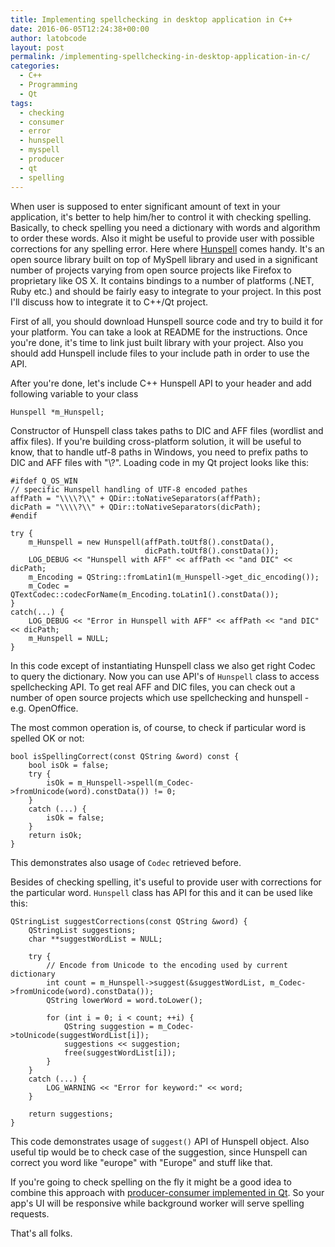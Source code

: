 ```yaml
---
title: Implementing spellchecking in desktop application in C++
date: 2016-06-05T12:24:38+00:00
author: latobcode
layout: post
permalink: /implementing-spellchecking-in-desktop-application-in-c/
categories:
  - C++
  - Programming
  - Qt
tags:
  - checking
  - consumer
  - error
  - hunspell
  - myspell
  - producer
  - qt
  - spelling
---
```

When user is supposed to enter significant amount of text in your application, it's better to help him/her to control it with checking spelling. Basically, to check spelling you need a dictionary with words and algorithm to order these words. Also it might be useful to provide user with possible corrections for any spelling error. Here where [Hunspell](https://hunspell.github.io/) comes handy. It's an open source library built on top of MySpell library and used in a significant number of projects varying from open source projects like Firefox to proprietary like OS X. It contains bindings to a number of platforms (.NET, Ruby etc.) and should be fairly easy to integrate to your project. In this post I'll discuss how to integrate it to C++/Qt project.

<!--more-->

First of all, you should download Hunspell source code and try to build it for your platform. You can take a look at README for the instructions. Once you're done, it's time to link just built library with your project. Also you should add Hunspell include files to your include path in order to use the API.

After you're done, let's include C++ Hunspell API to your header and add following variable to your class

<pre><code class="language-clike">Hunspell *m_Hunspell;</code></pre>

Constructor of Hunspell class takes paths to DIC and AFF files (wordlist and affix files). If you're building cross-platform solution, it will be useful to know, that to handle utf-8 paths in Windows, you need to prefix paths to DIC and AFF files with "\\?\". Loading code in my Qt project looks like this:

<pre><code class="language-clike">#ifdef Q_OS_WIN
// specific Hunspell handling of UTF-8 encoded pathes
affPath = "\\\\?\\" + QDir::toNativeSeparators(affPath);
dicPath = "\\\\?\\" + QDir::toNativeSeparators(dicPath);
#endif

try {
    m_Hunspell = new Hunspell(affPath.toUtf8().constData(),
                              dicPath.toUtf8().constData());
    LOG_DEBUG << "Hunspell with AFF" << affPath << "and DIC" << dicPath; 
    m_Encoding = QString::fromLatin1(m_Hunspell->get_dic_encoding());
    m_Codec = QTextCodec::codecForName(m_Encoding.toLatin1().constData());
}
catch(...) {
    LOG_DEBUG << "Error in Hunspell with AFF" << affPath << "and DIC" << dicPath;
    m_Hunspell = NULL;
}</code></pre>

In this code except of instantiating Hunspell class we also get right Codec to query the dictionary. Now you can use API's of <code class="language-clike">Hunspell</code> class to access spellchecking API. To get real AFF and DIC files, you can check out a number of open source projects which use spellchecking and hunspell - e.g. OpenOffice.

The most common operation is, of course, to check if particular word is spelled OK or not:

<pre><code class="language-clike">bool isSpellingCorrect(const QString &word) const {
    bool isOk = false;
    try {
        isOk = m_Hunspell->spell(m_Codec->fromUnicode(word).constData()) != 0;
    }
    catch (...) {
        isOk = false;
    }
    return isOk;
}
</code></pre>

This demonstrates also usage of <code class="language-clike">Codec</code> retrieved before.

Besides of checking spelling, it's useful to provide user with corrections for the particular word. <code class="language-clike">Hunspell</code> class has API for this and it can be used like this:

<pre><code class="language-clike">QStringList suggestCorrections(const QString &word) {
    QStringList suggestions;
    char **suggestWordList = NULL;

    try {
        // Encode from Unicode to the encoding used by current dictionary
        int count = m_Hunspell->suggest(&suggestWordList, m_Codec->fromUnicode(word).constData());
        QString lowerWord = word.toLower();

        for (int i = 0; i < count; ++i) { 
            QString suggestion = m_Codec->toUnicode(suggestWordList[i]);
            suggestions << suggestion;
            free(suggestWordList[i]);
        }
    }
    catch (...) {
        LOG_WARNING << "Error for keyword:" << word;
    }

    return suggestions;
}</code></pre>

This code demonstrates usage of <code class="language-clike">suggest()</code> API of Hunspell object. Also useful tip would be to check case of the suggestion, since Hunspell can correct you word like "europe" with "Europe" and stuff like that.

If you're going to check spelling on the fly it might be a good idea to combine this approach with [producer-consumer implemented in Qt](http://code.jamming.com.ua/classic-producer-consumer-in-qtc/). So your app's UI will be responsive while background worker will serve spelling requests.

That's all folks.